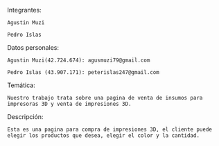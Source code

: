 Integrantes:

    Agustin Muzi

    Pedro Islas

Datos personales:

    Agustin Muzi(42.724.674): agusmuzi79@gmail.com

    Pedro Islas (43.907.171): peterislas247@gmail.com

Temática:

    Nuestro trabajo trata sobre una pagina de venta de insumos para impresoras 3D y venta de impresiones 3D.

Descripción:

    Esta es una pagina para compra de impresiones 3D, el cliente puede elegir los productos que desea, elegir el color y la cantidad.
